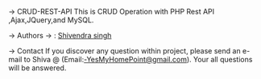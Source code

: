 -> CRUD-REST-API
This is CRUD Operation with PHP Rest API ,Ajax,JQuery,and MySQL.

-> Authors
-> : [Shivendra singh](https://github.com/shivaone1)

-> Contact
If you discover any question within project, please send an e-mail to Shiva @ (Email:-YesMyHomePoint@gmail.com). Your all questions will be answered.


